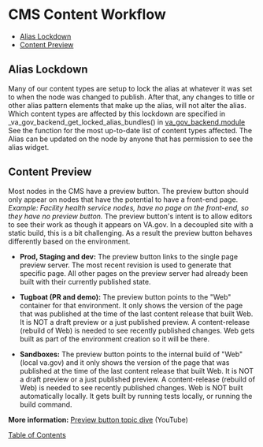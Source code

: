 # CMS Content Workflow
   * [Alias Lockdown](#alias-lockdown)
   * [Content Preview](#content-preview)


## Alias Lockdown
Many of our content types are setup to lock the alias at whatever it was set
to when the node was changed to publish.  After that, any changes to title or
other alias pattern elements that make up the alias, will not alter the alias.
Which content types are affected by this lockdown are specified in
_va_gov_backend_get_locked_alias_bundles() in [va_gov_backend.module](https://github.com/department-of-veterans-affairs/va.gov-cms/blob/main/docroot/modules/custom/va_gov_backend/va_gov_backend.module#L316)  See the function for the most up-to-date list of content types
affected.  The Alias can be updated on the node by anyone that has permission to
see the alias widget.

## Content Preview

Most nodes in the CMS have a preview button.  The preview button should only appear on nodes that have the potential to have a front-end page. *Example: Facility health service nodes, have no page on the front-end, so they have no preview button.*  The preview button's intent is to allow editors to see their work as though it appears on VA.gov.  In a decoupled site with a static build, this is a bit challenging.  As a result the preview button behaves differently based on the environment.
  * **Prod, Staging and dev:** The preview button links to the single page preview server.  The most recent revision is used to generate that specific page.  All other pages on the preview server had already been built with their currently published state.

  * **Tugboat (PR and demo):** The preview button points to the "Web" container for that environment. It only shows the version of the page that was published at the time
  of the last content release that built Web. It is NOT a draft preview or a just published preview.  A content-release (rebuild of Web) is needed to see recently
  published changes.  Web gets built as part of the environment creation so it will be there.

  * **Sandboxes:** The preview button points to the internal build of "Web" (local va.gov) and it only shows the version of the page that was published at the time
  of the last content release that built Web. It is NOT a draft preview or a just published preview.  A content-release (rebuild of Web) is needed to see recently
  published changes. Web is NOT built automatically locally.  It gets built by running tests locally, or running the build command.
  
**More information:** [Preview button topic dive](https://www.youtube.com/watch?v=_PDtbqQQWyU&ab_channel=VACMSTraining 
) (YouTube) 

[Table of Contents](../README.md)
